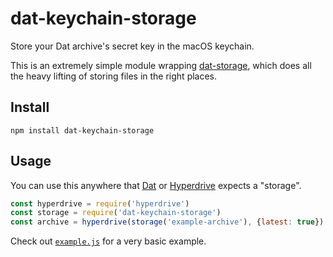 # dat-keychain-storage

Store your Dat archive's secret key in the macOS keychain.

This is an extremely simple module wrapping [dat-storage](https://github.com/datproject/dat-storage), which does all the heavy lifting of storing files in the right places.

## Install

```
npm install dat-keychain-storage
```

## Usage

You can use this anywhere that [Dat](https://github.com/datproject/dat) or [Hyperdrive](https://github.com/mafintosh/hyperdrive) expects a "storage".

```js
const hyperdrive = require('hyperdrive')
const storage = require('dat-keychain-storage')
const archive = hyperdrive(storage('example-archive'), {latest: true})
```

Check out [`example.js`](example.js) for a very basic example.
